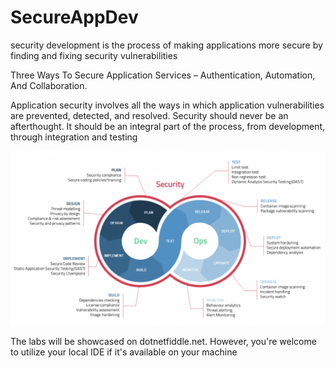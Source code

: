 # SecureAppDev
security development is the process of making applications more secure by finding and fixing security vulnerabilities


Three Ways To Secure Application Services – Authentication, Automation, And Collaboration.

Application security involves all the ways in which application vulnerabilities are prevented, detected, and resolved. Security should never be an afterthought. It should be an integral part of the process, from development, through integration and testing

![Model](https://github.com/raviag09/SecureAppDev/blob/main/Screen%20Shot%202024-05-02%20at%2012.34.47%20AM.png)


The labs will be showcased on dotnetfiddle.net. However, you're welcome to utilize your local IDE if it's available on your machine
